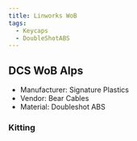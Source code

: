 ```yaml
---
title: Linworks WoB
tags:
  - Keycaps
  - DoubleShotABS
---
```




## DCS WoB Alps

- Manufacturer: Signature Plastics
- Vendor: Bear Cables
- Material: Doubleshot ABS

### Kitting



